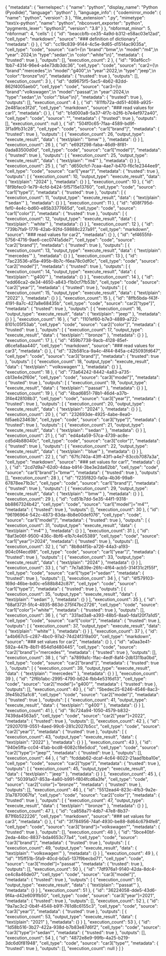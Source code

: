 {
  "metadata": {
    "kernelspec": {
      "name": "python",
      "display_name": "Python (Pyodide)",
      "language": "python"
    },
    "language_info": {
      "codemirror_mode": {
        "name": "python",
        "version": 3
      },
      "file_extension": ".py",
      "mimetype": "text/x-python",
      "name": "python",
      "nbconvert_exporter": "python",
      "pygments_lexer": "ipython3",
      "version": "3.8"
    }
  },
  "nbformat_minor": 5,
  "nbformat": 4,
  "cells": [
    {
      "id": "beaccbfb-ce35-4a9d-b312-e58ac03e12ad",
      "cell_type": "markdown",
      "source": "### definition of dictionary",
      "metadata": {}
    },
    {
      "id": "cc19c839-9144-4c5e-9d65-d1514ac9035a",
      "cell_type": "code",
      "source": "car1={\n    \"brand\":\"bmw\",\n    \"model\":\"m4\",\n    \"year\": 2024,\n    \"type\":\"sedan\",\n    \"color\":\"white\"\n}",
      "metadata": {
        "trusted": true
      },
      "outputs": [],
      "execution_count": 2
    },
    {
      "id": "90af6cc1-1bb7-4314-96e4-a4e73db3dc36",
      "cell_type": "code",
      "source": "car2={\n    \"brand\":\"mercedes\",\n    \"model\":\"g400\",\n    \"year\":2022,\n    \"type\":\"jeep\",\n    \"color\":\"bronze\"\n}",
      "metadata": {
        "trusted": true
      },
      "outputs": [],
      "execution_count": 3
    },
    {
      "id": "dd9675f5-5ac5-4b62-82dd-862f4005aeb0",
      "cell_type": "code",
      "source": "car3={\n    \"brand\":\"volkswagen\",\n    \"model\":\"passat\",\n    \"year\":2024,\n    \"type\":\"sedan\",\n    \"color\":\"blue\"\n}",
      "metadata": {
        "trusted": true
      },
      "outputs": [],
      "execution_count": 4
    },
    {
      "id": "811fb72a-dd51-4088-a925-2e481ace3f2d",
      "cell_type": "markdown",
      "source": "### read values for car1",
      "metadata": {}
    },
    {
      "id": "b1d000a8-5a37-4f7c-b2f6-b7e4ef972a40",
      "cell_type": "code",
      "source": "",
      "metadata": {
        "trusted": true
      },
      "outputs": [],
      "execution_count": null
    },
    {
      "id": "504f0c65-7faa-4589-bd9f-3f1a9fb31c28",
      "cell_type": "code",
      "source": "car1[\"brand\"]",
      "metadata": {
        "trusted": true
      },
      "outputs": [
        {
          "execution_count": 26,
          "output_type": "execute_result",
          "data": {
            "text/plain": "'bmw'"
          },
          "metadata": {}
        }
      ],
      "execution_count": 26
    },
    {
      "id": "e692f298-faba-46d9-8f81-0ada83500d0d",
      "cell_type": "code",
      "source": "car1[\"model\"]",
      "metadata": {
        "trusted": true
      },
      "outputs": [
        {
          "execution_count": 25,
          "output_type": "execute_result",
          "data": {
            "text/plain": "'m4'"
          },
          "metadata": {}
        }
      ],
      "execution_count": 25
    },
    {
      "id": "d650cfcf-7caa-4ae7-b470-f6c1e2344ee9",
      "cell_type": "code",
      "source": "car1[\"year\"]",
      "metadata": {
        "trusted": true
      },
      "outputs": [
        {
          "execution_count": 10,
          "output_type": "execute_result",
          "data": {
            "text/plain": "2024"
          },
          "metadata": {}
        }
      ],
      "execution_count": 10
    },
    {
      "id": "8f9bfec0-1e79-4cfd-b424-5f5715e13760",
      "cell_type": "code",
      "source": "car1[\"type\"]",
      "metadata": {
        "trusted": true
      },
      "outputs": [
        {
          "execution_count": 11,
          "output_type": "execute_result",
          "data": {
            "text/plain": "'sedan'"
          },
          "metadata": {}
        }
      ],
      "execution_count": 11
    },
    {
      "id": "d08f795d-fef0-4e4c-bd60-e85b3377665d",
      "cell_type": "code",
      "source": "car1[\"color\"]",
      "metadata": {
        "trusted": true
      },
      "outputs": [
        {
          "execution_count": 12,
          "output_type": "execute_result",
          "data": {
            "text/plain": "'white'"
          },
          "metadata": {}
        }
      ],
      "execution_count": 12
    },
    {
      "id": "739b7fa9-1776-42ab-92fd-59888c227a91",
      "cell_type": "markdown",
      "source": "### read values for car2",
      "metadata": {}
    },
    {
      "id": "ef4655fd-5756-4716-9ae6-cec0741a5de7",
      "cell_type": "code",
      "source": "car2[\"brand\"]",
      "metadata": {
        "trusted": true
      },
      "outputs": [
        {
          "execution_count": 13,
          "output_type": "execute_result",
          "data": {
            "text/plain": "'mercedes'"
          },
          "metadata": {}
        }
      ],
      "execution_count": 13
    },
    {
      "id": "7ac23536-a15a-495b-8b7c-f6ea78c0df0c",
      "cell_type": "code",
      "source": "car2[\"model\"]",
      "metadata": {
        "trusted": true
      },
      "outputs": [
        {
          "execution_count": 14,
          "output_type": "execute_result",
          "data": {
            "text/plain": "'g400'"
          },
          "metadata": {}
        }
      ],
      "execution_count": 14
    },
    {
      "id": "edd66ca2-de34-4650-a843-f1b0cf7fb53b",
      "cell_type": "code",
      "source": "car2[\"year\"]",
      "metadata": {
        "trusted": true
      },
      "outputs": [
        {
          "execution_count": 15,
          "output_type": "execute_result",
          "data": {
            "text/plain": "2022"
          },
          "metadata": {}
        }
      ],
      "execution_count": 15
    },
    {
      "id": "8ffb5bda-f43f-4191-8a7c-427a8e68435b",
      "cell_type": "code",
      "source": "car2[\"type\"]",
      "metadata": {
        "trusted": true
      },
      "outputs": [
        {
          "execution_count": 16,
          "output_type": "execute_result",
          "data": {
            "text/plain": "'jeep'"
          },
          "metadata": {}
        }
      ],
      "execution_count": 16
    },
    {
      "id": "1101ef60-b7e3-4889-a722-8101c05f53ab",
      "cell_type": "code",
      "source": "car2[\"color\"]",
      "metadata": {
        "trusted": true
      },
      "outputs": [
        {
          "execution_count": 17,
          "output_type": "execute_result",
          "data": {
            "text/plain": "'bronze'"
          },
          "metadata": {}
        }
      ],
      "execution_count": 17
    },
    {
      "id": "459b7738-9acb-4128-85ef-d6cefa8aa440",
      "cell_type": "markdown",
      "source": "### read values for car3",
      "metadata": {}
    },
    {
      "id": "32b581ca-9a4c-4f44-845a-c425093fd647",
      "cell_type": "code",
      "source": "car3[\"brand\"]",
      "metadata": {
        "trusted": true
      },
      "outputs": [
        {
          "execution_count": 18,
          "output_type": "execute_result",
          "data": {
            "text/plain": "'volkswagen'"
          },
          "metadata": {}
        }
      ],
      "execution_count": 18
    },
    {
      "id": "73a64242-8442-4a83-a735-cb13e4e2f60e",
      "cell_type": "code",
      "source": "car3[\"model\"]",
      "metadata": {
        "trusted": true
      },
      "outputs": [
        {
          "execution_count": 19,
          "output_type": "execute_result",
          "data": {
            "text/plain": "'passat'"
          },
          "metadata": {}
        }
      ],
      "execution_count": 19
    },
    {
      "id": "4bad6851-78b1-46d4-a37b-3f4e428108b3",
      "cell_type": "code",
      "source": "car3[\"year\"]",
      "metadata": {
        "trusted": true
      },
      "outputs": [
        {
          "execution_count": 20,
          "output_type": "execute_result",
          "data": {
            "text/plain": "2024"
          },
          "metadata": {}
        }
      ],
      "execution_count": 20
    },
    {
      "id": "232693de-4925-4abe-8ea0-fd5aeb23463b",
      "cell_type": "code",
      "source": "car3[\"type\"]",
      "metadata": {
        "trusted": true
      },
      "outputs": [
        {
          "execution_count": 21,
          "output_type": "execute_result",
          "data": {
            "text/plain": "'sedan'"
          },
          "metadata": {}
        }
      ],
      "execution_count": 21
    },
    {
      "id": "ed4a4a59-57ca-4739-ac8e-cd5d4b88040c",
      "cell_type": "code",
      "source": "car3[\"color\"]",
      "metadata": {
        "trusted": true
      },
      "outputs": [
        {
          "execution_count": 22,
          "output_type": "execute_result",
          "data": {
            "text/plain": "'blue'"
          },
          "metadata": {}
        }
      ],
      "execution_count": 22
    },
    {
      "id": "67fc740a-43ff-43f1-a4e7-83ccb7087a3a",
      "cell_type": "markdown",
      "source": "### set values for car1",
      "metadata": {}
    },
    {
      "id": "2cd7d9a7-62d0-4daa-b914-3be3e2da62bb",
      "cell_type": "code",
      "source": "car1[\"brand\"]=\"bmw\"",
      "metadata": {
        "trusted": true
      },
      "outputs": [],
      "execution_count": 28
    },
    {
      "id": "f235f820-fa0a-4b36-99a8-67878ee71b3c",
      "cell_type": "code",
      "source": "car1[\"brand\"]",
      "metadata": {
        "trusted": true
      },
      "outputs": [
        {
          "execution_count": 29,
          "output_type": "execute_result",
          "data": {
            "text/plain": "'bmw'"
          },
          "metadata": {}
        }
      ],
      "execution_count": 29
    },
    {
      "id": "cd51b7dd-5e35-44f1-9318-bb8867324b42",
      "cell_type": "code",
      "source": "car1[\"model\"]=\"m4\"",
      "metadata": {
        "trusted": true
      },
      "outputs": [],
      "execution_count": 30
    },
    {
      "id": "96196964-542c-4873-83da-8b8e00def076",
      "cell_type": "code",
      "source": "car1[\"model\"]",
      "metadata": {
        "trusted": true
      },
      "outputs": [
        {
          "execution_count": 31,
          "output_type": "execute_result",
          "data": {
            "text/plain": "'m4'"
          },
          "metadata": {}
        }
      ],
      "execution_count": 31
    },
    {
      "id": "8af3e06f-9500-436c-8bf6-e1b7c4e05389",
      "cell_type": "code",
      "source": "car1[\"year\"]=2024",
      "metadata": {
        "trusted": true
      },
      "outputs": [],
      "execution_count": 32
    },
    {
      "id": "8b8d4f5b-a726-44a3-a193-904c0f4ecd98",
      "cell_type": "code",
      "source": "car1[\"year\"]",
      "metadata": {
        "trusted": true
      },
      "outputs": [
        {
          "execution_count": 33,
          "output_type": "execute_result",
          "data": {
            "text/plain": "2024"
          },
          "metadata": {}
        }
      ],
      "execution_count": 33
    },
    {
      "id": "7e7a839e-26fc-4f64-acb5-314f31c2f55f",
      "cell_type": "code",
      "source": "car1[\"type\"]=\"sedan\"",
      "metadata": {
        "trusted": true
      },
      "outputs": [],
      "execution_count": 34
    },
    {
      "id": "4f579103-169d-46be-bd0c-e588b842c87f",
      "cell_type": "code",
      "source": "car1[\"type\"]",
      "metadata": {
        "trusted": true
      },
      "outputs": [
        {
          "execution_count": 35,
          "output_type": "execute_result",
          "data": {
            "text/plain": "'sedan'"
          },
          "metadata": {}
        }
      ],
      "execution_count": 35
    },
    {
      "id": "68af372f-5fc4-4935-863d-275f47bc2726",
      "cell_type": "code",
      "source": "car1[\"color\"]=\"white\"",
      "metadata": {
        "trusted": true
      },
      "outputs": [],
      "execution_count": 36
    },
    {
      "id": "331ad3a8-a393-48b5-8aa0-fda120f7a1d5",
      "cell_type": "code",
      "source": "car1[\"color\"]",
      "metadata": {
        "trusted": true
      },
      "outputs": [
        {
          "execution_count": 37,
          "output_type": "execute_result",
          "data": {
            "text/plain": "'white'"
          },
          "metadata": {}
        }
      ],
      "execution_count": 37
    },
    {
      "id": "a4b667c5-c287-4bc0-97a2-74d24f319a00",
      "cell_type": "markdown",
      "source": "### set values for car2",
      "metadata": {}
    },
    {
      "id": "a0aa3e41-592a-447b-8b11-854d1d480445",
      "cell_type": "code",
      "source": "car2[\"brand\"]=\"mercedes\"",
      "metadata": {
        "trusted": true
      },
      "outputs": [],
      "execution_count": 38
    },
    {
      "id": "a7899a1c-1fac-4edf-8af4-2db1311ba0bd",
      "cell_type": "code",
      "source": "car2[\"brand\"]",
      "metadata": {
        "trusted": true
      },
      "outputs": [
        {
          "execution_count": 39,
          "output_type": "execute_result",
          "data": {
            "text/plain": "'mercedes'"
          },
          "metadata": {}
        }
      ],
      "execution_count": 39
    },
    {
      "id": "2f6b1abc-2995-4790-b624-fbb4e5316d13",
      "cell_type": "code",
      "source": "car2[\"model\"]=\"g400\"",
      "metadata": {
        "trusted": true
      },
      "outputs": [],
      "execution_count": 40
    },
    {
      "id": "5bedec25-6246-4546-8ac3-3fe45b25a1c8",
      "cell_type": "code",
      "source": "car2[\"model\"]",
      "metadata": {
        "trusted": true
      },
      "outputs": [
        {
          "execution_count": 41,
          "output_type": "execute_result",
          "data": {
            "text/plain": "'g400'"
          },
          "metadata": {}
        }
      ],
      "execution_count": 41
    },
    {
      "id": "8c724a94-1050-4579-b832-7439da4563a5",
      "cell_type": "code",
      "source": "car2[\"year\"]=2022",
      "metadata": {
        "trusted": true
      },
      "outputs": [],
      "execution_count": 42
    },
    {
      "id": "29207019-0551-4aed-99c6-281c2027b5cc",
      "cell_type": "code",
      "source": "car2[\"year\"]",
      "metadata": {
        "trusted": true
      },
      "outputs": [
        {
          "execution_count": 43,
          "output_type": "execute_result",
          "data": {
            "text/plain": "2022"
          },
          "metadata": {}
        }
      ],
      "execution_count": 43
    },
    {
      "id": "940e5ffa-cc04-41ab-bcd8-6082c18e5dcd",
      "cell_type": "code",
      "source": "car2[\"type\"]=\"jeep\"",
      "metadata": {
        "trusted": true
      },
      "outputs": [],
      "execution_count": 44
    },
    {
      "id": "fcddab62-dcaf-4c64-8022-21aad1bba10e",
      "cell_type": "code",
      "source": "car2[\"type\"]",
      "metadata": {
        "trusted": true
      },
      "outputs": [
        {
          "execution_count": 45,
          "output_type": "execute_result",
          "data": {
            "text/plain": "'jeep'"
          },
          "metadata": {}
        }
      ],
      "execution_count": 45
    },
    {
      "id": "50391a07-853a-4a80-b991-f804fcd6a3fe",
      "cell_type": "code",
      "source": "car2[\"color\"]=\"bronze\"",
      "metadata": {
        "trusted": true
      },
      "outputs": [],
      "execution_count": 46
    },
    {
      "id": "5512ead4-823c-4fb3-9a2e-31a7870067fa",
      "cell_type": "code",
      "source": "car2[\"color\"]",
      "metadata": {
        "trusted": true
      },
      "outputs": [
        {
          "execution_count": 47,
          "output_type": "execute_result",
          "data": {
            "text/plain": "'bronze'"
          },
          "metadata": {}
        }
      ],
      "execution_count": 47
    },
    {
      "id": "ca858a71-4db7-47e8-8b37-871f6b522226",
      "cell_type": "markdown",
      "source": "### set values for car3",
      "metadata": {}
    },
    {
      "id": "3f784956-74af-4930-be88-8d64c6794fe8",
      "cell_type": "code",
      "source": "car3[\"brand\"]=\"volkswagen\"",
      "metadata": {
        "trusted": true
      },
      "outputs": [],
      "execution_count": 48
    },
    {
      "id": "5bce40bf-2eda-44bc-8837-bda4653c77a4",
      "cell_type": "code",
      "source": "car3[\"brand\"]",
      "metadata": {
        "trusted": true
      },
      "outputs": [
        {
          "execution_count": 49,
          "output_type": "execute_result",
          "data": {
            "text/plain": "'volkswagen'"
          },
          "metadata": {}
        }
      ],
      "execution_count": 49
    },
    {
      "id": "1f5ff51b-5fa9-40cd-b0a5-137f9becbd71",
      "cell_type": "code",
      "source": "car3[\"model\"]=\"passat\"",
      "metadata": {
        "trusted": true
      },
      "outputs": [],
      "execution_count": 50
    },
    {
      "id": "7df976a1-9140-42da-8dc4-ce4c8a46de07",
      "cell_type": "code",
      "source": "car3[\"model\"]",
      "metadata": {
        "trusted": true
      },
      "outputs": [
        {
          "execution_count": 51,
          "output_type": "execute_result",
          "data": {
            "text/plain": "'passat'"
          },
          "metadata": {}
        }
      ],
      "execution_count": 51
    },
    {
      "id": "36224058-dde5-43d6-9f4a-d42e6091fb50",
      "cell_type": "code",
      "source": "car3[\"year\"]=2021",
      "metadata": {
        "trusted": true
      },
      "outputs": [],
      "execution_count": 52
    },
    {
      "id": "9a7ac3c2-0b4f-4548-b91f-761d8c6155c3",
      "cell_type": "code",
      "source": "car3[\"year\"]",
      "metadata": {
        "trusted": true
      },
      "outputs": [
        {
          "execution_count": 53,
          "output_type": "execute_result",
          "data": {
            "text/plain": "2021"
          },
          "metadata": {}
        }
      ],
      "execution_count": 53
    },
    {
      "id": "1d58b516-3b27-422a-938d-b7b83e87d6f2",
      "cell_type": "code",
      "source": "car3[\"type\"]=\"sedan\"",
      "metadata": {
        "trusted": true
      },
      "outputs": [],
      "execution_count": 54
    },
    {
      "id": "4872e8e9-99fb-4a25-b219-3dc6d0f81948",
      "cell_type": "code",
      "source": "car3[\"type\"",
      "metadata": {
        "trusted": true
      },
      "outputs": [],
      "execution_count": null
    }
  ]
}